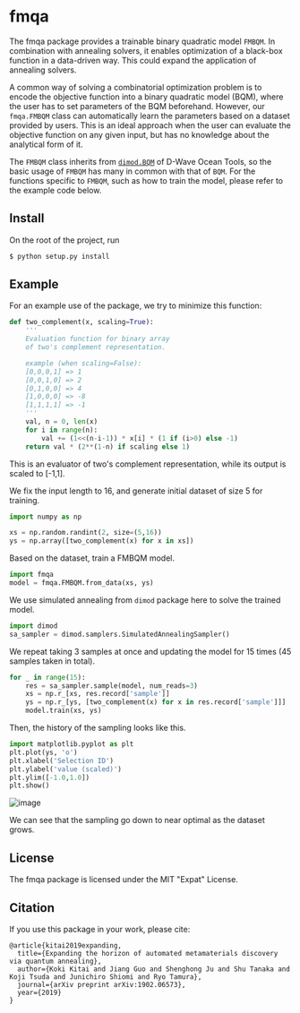 # fmqa
The fmqa package provides a trainable binary quadratic model `FMBQM`.
In combination with annealing solvers, it enables optimization of
a black-box function in a data-driven way.
This could expand the application of annealing solvers.

A common way of solving a combinatorial optimization problem is to encode
the objective function into a binary quadratic model (BQM),
where the user has to set parameters of the BQM beforehand.
However, our `fmqa.FMBQM` class can automatically learn the parameters based
on a dataset provided by users.
This is an ideal approach when the user can evaluate the objective function
on any given input, but has no knowledge about the analytical form of it.

The `FMBQM` class inherits from [`dimod.BQM`](https://docs.ocean.dwavesys.com/projects/dimod/en/latest/reference/bqm/binary_quadratic_model.html#dimod.BinaryQuadraticModel)
of D-Wave Ocean Tools, so the basic usage of `FMBQM` has many in common with that of `BQM`.
For the functions specific to `FMBQM`, such as how to train the model,
please refer to the example code below.

## Install
On the root of the project, run

```bash
$ python setup.py install
```

## Example
For an example use of the package, we try to minimize this function:

```python
def two_complement(x, scaling=True):
    '''
    Evaluation function for binary array
    of two's complement representation.

    example (when scaling=False):
    [0,0,0,1] => 1
    [0,0,1,0] => 2
    [0,1,0,0] => 4
    [1,0,0,0] => -8
    [1,1,1,1] => -1
    '''
    val, n = 0, len(x)
    for i in range(n):
        val += (1<<(n-i-1)) * x[i] * (1 if (i>0) else -1)
    return val * (2**(1-n) if scaling else 1)
```
This is an evaluator of two's complement representation, while its output is scaled to [-1,1].

We fix the input length to 16, and generate initial dataset of size 5 for training.

```python
import numpy as np

xs = np.random.randint(2, size=(5,16))
ys = np.array([two_complement(x) for x in xs])
```

Based on the dataset, train a FMBQM model.

```python
import fmqa
model = fmqa.FMBQM.from_data(xs, ys)
```

We use simulated annealing from `dimod` package here to solve the trained model.

```python
import dimod
sa_sampler = dimod.samplers.SimulatedAnnealingSampler()
```

We repeat taking 3 samples at once and updating the model for 15 times
(45 samples taken in total).

```python
for _ in range(15):
    res = sa_sampler.sample(model, num_reads=3)
    xs = np.r_[xs, res.record['sample']]
    ys = np.r_[ys, [two_complement(x) for x in res.record['sample']]]
    model.train(xs, ys)
```

Then, the history of the sampling looks like this.

```python
import matplotlib.pyplot as plt
plt.plot(ys, 'o')
plt.xlabel('Selection ID')
plt.ylabel('value (scaled)')
plt.ylim([-1.0,1.0])
plt.show()
```
![image](https://user-images.githubusercontent.com/15908202/64800217-205ed100-d5c1-11e9-8d29-b2d13bcb0e53.png)

We can see that the sampling go down to near optimal as the dataset grows.

## License

The fmqa package is licensed under the MIT "Expat" License.

## Citation

If you use this package in your work, please cite:

```
@article{kitai2019expanding,
  title={Expanding the horizon of automated metamaterials discovery via quantum annealing},
  author={Koki Kitai and Jiang Guo and Shenghong Ju and Shu Tanaka and Koji Tsuda and Junichiro Shiomi and Ryo Tamura},
  journal={arXiv preprint arXiv:1902.06573},
  year={2019}
}
```

